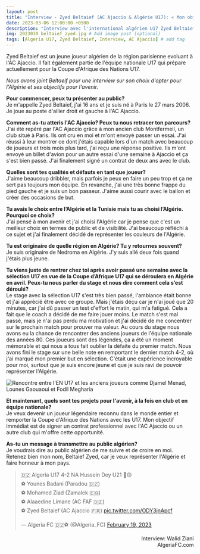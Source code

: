 ```yaml
---
layout: post
title: "Interview - Zyed Beltaief (AC Ajaccio & Algérie U17): « Mon objectif c’est de gagner la Coupe d’Afrique »"
date: 2023-03-06 12:00:00 +0500
description: "Interview avec l'international algérien U17 Zyed Beltaief (AC Ajaccio)" # Add post description (optional)
img: 2023030_beltaief_zyed.jpg # Add image post (optional)
tags: [Algeria U17, Zyed Beltaief, Interview, AC Ajaccio] # add tag
---
```

Zyed Beltaief est un jeune joueur algérien de la région parisienne evoluant à l'AC Ajaccio. Il fait également partie de l'équipe nationale U17 qui prépare actuellement pour la Coupe d'Afrique des Nations U17.

*Nous avons joint Beltaeif pour une interview sur son choix d'opter pour l'Algérie et ses objectifs pour l'avenir.*

**Pour commencer, peux tu présenter au public?**<br>
Je m'appelle Zyed Beltaief, j'ai 16 ans et je suis né à Paris le 27 mars 2006. Je joue au poste d'ailier droit et gauche à l'AC Ajaccio.

**Comment as-tu atteris l'AC Ajaccio? Peux tu nous retracer ton parcours?**<br>
J'ai été repéré par l'AC Ajaccio grâce à mon ancien club Montfermeil, un club situé à Paris. Ils ont cru en moi et m'ont envoyé passer un essai. J'ai réussi à leur montrer ce dont j'étais capable lors d'un match avec beaucoup de joueurs et trois mois plus tard, j'ai reçu une réponse positive. Ils m'ont envoyé un billet d'avion pour un autre essai d'une semaine à Ajaccio et ça s'est bien passé. J'ai finalement signé un contrat de deux ans avec le club.

**Quelles sont tes qualités et défauts en tant que joueur?**<br>
J'aime beaucoup dribbler, mais parfois je peux en faire un peu trop et ça ne sert pas toujours mon équipe. En revanche, j'ai une très bonne frappe du pied gauche et je suis un bon passeur. J'aime aussi courir avec le ballon et créer des occasions de but.

**Tu avais le choix entre l’Algérie et la Tunisie mais tu as choisi l’Algérie. Pourquoi ce choix?**<br>
J'ai pensé à mon avenir et j'ai choisi l'Algérie car je pense que c'est un meilleur choix en termes de public et de visibilité. J'ai beaucoup réfléchi à ce sujet et j'ai finalement décidé de représenter les couleurs de l'Algérie.

**Tu est originaire de quelle région en Algérie? Tu y retournes souvent?**<br>
Je suis originaire de Nedroma en Algérie. J'y suis allé deux fois quand j'étais plus jeune.

**Tu viens juste de rentrer chez toi après avoir passé une semaine avec la sélection U17 en vue de la Coupe d’Afrique U17 qui se déroulera en Algérie en avril. Peux-tu nous parler du stage et nous dire comment cela s’est déroulé?**<br>
Le stage avec la sélection U17 s'est très bien passé, l'ambiance était bonne et j'ai apprécié être avec ce groupe. Mais j'étais déçu car je n'ai joué que 20 minutes, car j'ai dû passer un test d'effort le matin, qui m'a fatigué. Cela a fait que le coach a décidé de me faire jouer moins. Le match s'est mal passé, mais je n'ai pas perdu ma motivation et j'ai décidé de me concentrer sur le prochain match pour prouver ma valeur.  Au cours du stage nous avons eu la chance de rencontrer des anciens joueurs de l'équipe nationale des années 80. Ces joueurs sont des légendes, ça a été un moment mémorable et qui nous a tous fait oublier la défaite du premier match. Nous avons fini le stage sur une belle note en remportant le dernier match 4-2, où j'ai marqué mon premier but en sélection. C'était une expérience incroyable pour moi, surtout que je suis encore jeune et que je suis ravi de pouvoir représenter l'Algérie.

![Rencontre entre l'EN U17 et les anciens joueurs comme Djamel Menad, Lounes Gaouaoui et Fodil Megharia]({{site.baseurl}}/assets/img/FpTHNaIaUAAzZpY.jpg)

**Et maintenant, quels sont tes projets pour l'avenir, à la fois en club et en équipe nationale?**<br>
Je veux devenir un joueur légendaire reconnu dans le monde entier et remporter la Coupe d'Afrique des Nations avec les U17. Mon objectif immédiat est de signer un contrat professionnel avec l'AC Ajaccio ou un autre club qui m'offre cette opportunité.

**As-tu un message à transmettre au public algérien?**<br>
Je voudrais dire au public algérien de me suivre et de croire en moi. Retenez bien mon nom, Beltaief Zyed, car je veux représenter l'Algérie et faire honneur à mon pays.
<blockquote class="twitter-tweet"><p lang="ht" dir="ltr">🇩🇿 Algeria U17 4-2 NA Hussein Dey U21 🔴🟡<br>⚽️ Younes Badani (Paradou 🇩🇿)<br>⚽️ Mohamed Ziad (Zamalek 🇪🇬)<br>⚽️ Alaaedine Limane (AC FAF 🇩🇿)<br>⚽️ Zyed Beltaief (AC Ajaccio 🇫🇷) <a href="https://t.co/ODY3jnApcf">pic.twitter.com/ODY3jnApcf</a></p>&mdash; Algeria FC 🇩🇿⚽️ (@Algeria_FC) <a href="https://twitter.com/Algeria_FC/status/1627411002735173632?ref_src=twsrc%5Etfw">February 19, 2023</a></blockquote> <script async src="https://platform.twitter.com/widgets.js" charset="utf-8"></script>

<p style="text-align:right">Interview: Walid Ziani<br>AlgeriaFC.com</p>
